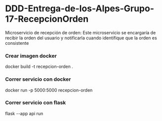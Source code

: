 # DDD-Entrega-de-los-Alpes-Grupo-17-RecepcionOrden
Microservicio de recepción de orden: Este microservicio se encargaría de recibir la orden del usuario y notificarla cuando identifique que la orden es consistente


### Crear imagen docker
docker build -t recepcion-orden .

### Correr servicio con docker
docker run -p 5000:5000 recepcion-orden

### Correr servicio con flask
 flask --app api run